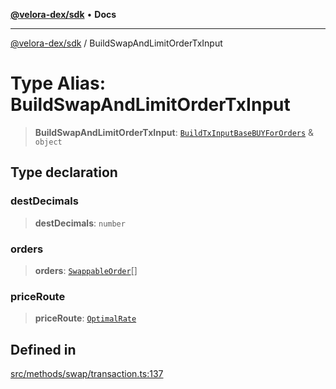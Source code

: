 [**@velora-dex/sdk**](../README.md) • **Docs**

***

[@velora-dex/sdk](../globals.md) / BuildSwapAndLimitOrderTxInput

# Type Alias: BuildSwapAndLimitOrderTxInput

> **BuildSwapAndLimitOrderTxInput**: [`BuildTxInputBaseBUYForOrders`](../-internal-/type-aliases/BuildTxInputBaseBUYForOrders.md) & `object`

## Type declaration

### destDecimals

> **destDecimals**: `number`

### orders

> **orders**: [`SwappableOrder`](SwappableOrder.md)[]

### priceRoute

> **priceRoute**: [`OptimalRate`](OptimalRate.md)

## Defined in

[src/methods/swap/transaction.ts:137](https://github.com/VeloraDEX/paraswap-sdk/blob/feat/velora/src/methods/swap/transaction.ts#L137)
